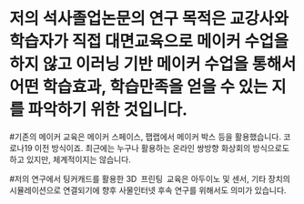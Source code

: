 # 저의 석사졸업논문의 연구 목적은 교강사와 학습자가 직접 대면교육으로 메이커 수업을 하지 않고 이러닝 기반 메이커 수업을 통해서 어떤 학습효과, 학습만족을 얻을 수 있는 지를 파악하기 위한 것입니다.

 
#기존의 메이커 교육은 메이커 스페이스, 팹랩에서 메이커 박스 등을 활용했습니다. 코로나19 이전 방식이죠. 최근에는 누구나 활용하는 온라인 쌍방향 화상회의 방식으로도 하고 있지만, 체계적이지는 않습니다.


#저의 연구에서 팅커캐드를 활용한 3D 프린팅 교육은 아두이노 및 센서, 기타 장치의 시뮬레이션으로 연결되기에 향후 사물인터넷 후속 연구를 위해서도 의미가 있습니다.
